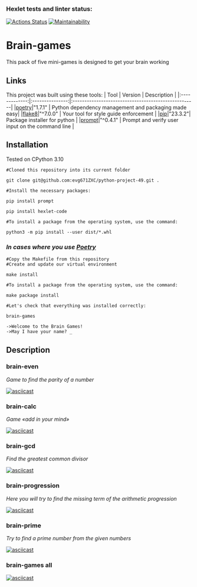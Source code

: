 ### Hexlet tests and linter status:
[![Actions Status](https://github.com/evg671ZXC/python-project-49/actions/workflows/hexlet-check.yml/badge.svg)](https://github.com/evg671ZXC/python-project-49/actions)
[![Maintainability](https://api.codeclimate.com/v1/badges/5d6233e935c3dad8a66e/maintainability)](https://codeclimate.com/github/evg671ZXC/python-project-49/maintainability)

<h1>Brain-games</h1>

This pack of five mini-games is designed to get your brain working

<h2>Links</h2>

This project was built using these tools:
| Tool          | Version         | Description                                         |
|:-------------:|:---------------:|:----------------------------------------------------|
|[poetry](https://python-poetry.org/)|"1.7.1"          | Python dependency management and packaging made easy|
|[flake8](https://flake8.pycqa.org/en/latest/)|"^7.0.0"         | Your tool for style guide enforcement               |
|[pip](https://pypi.org/project/pip/)|"23.3.2"| Package installer for python                        |
|[prompt](https://pypi.org/project/prompt/)|"^0.4.1"         | Prompt and verify user input on the command line    |
<h2>Installation</h2>

Tested on CPython 3.10

```
#Сloned this repository into its current folder

git clone git@github.com:evg671ZXC/python-project-49.git .
```
```
#Install the necessary packages:

pip install prompt

pip install hexlet-code
```
```
#To install a package from the operating system, use the command:

python3 -m pip install --user dist/*.whl
```
### *In cases where you use [Poetry](https://python-poetry.org/)*
```
#Copy the Makefile from this repository
#Сreate and update our virtual environment

make install

#To install a package from the operating system, use the command:

make package install
```

```
#Let's check that everything was installed correctly:

brain-games

->Welcome to the Brain Games!
->May I have your name? _
```
<h2>Description</h2>

### brain-even

*Game to find the parity of a number*

[![asciicast](https://asciinema.org/a/RSbh72BilIpYX4EDMB50z0Wls.svg)](https://asciinema.org/a/RSbh72BilIpYX4EDMB50z0Wls)

### brain-calc

*Game «add in your mind»*

[![asciicast](https://asciinema.org/a/rJ6if8gqmjQmzWuxcpwHGlpDg.svg)](https://asciinema.org/a/rJ6if8gqmjQmzWuxcpwHGlpDg)

### brain-gcd

*Find the greatest common divisor*

[![asciicast](https://asciinema.org/a/NlNyVUjiDhjJJ2Zoo8zPqZblo.svg)](https://asciinema.org/a/NlNyVUjiDhjJJ2Zoo8zPqZblo)

### brain-progression

*Here you will try to find the missing term of the arithmetic progression*

[![asciicast](https://asciinema.org/a/FWs3gsGhtqJCl1eHURsMVxqHI.svg)](https://asciinema.org/a/FWs3gsGhtqJCl1eHURsMVxqHI)

### brain-prime

*Try to find a prime number from the given numbers*

[![asciicast](https://asciinema.org/a/vowawCDazmYv3KdNZquBeKPDQ.svg)](https://asciinema.org/a/vowawCDazmYv3KdNZquBeKPDQ)

### brain-games all

[![asciicast](https://asciinema.org/a/V4zYl0XVA9bTzaycI4EP3Rbip.svg)](https://asciinema.org/a/V4zYl0XVA9bTzaycI4EP3Rbip)